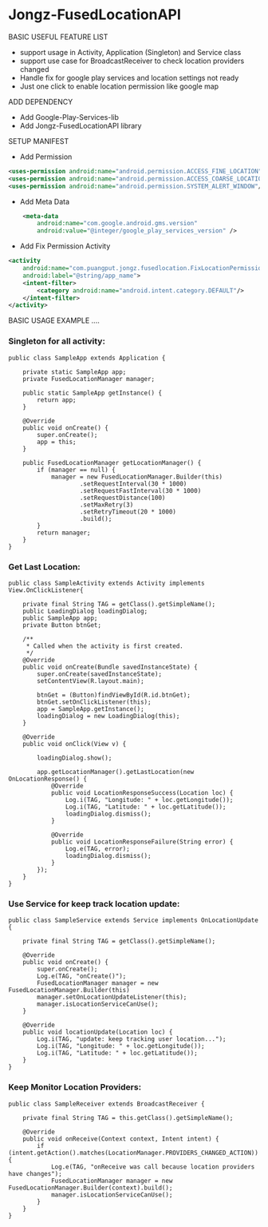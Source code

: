 # Jongz-FusedLocationAPI

BASIC USEFUL FEATURE LIST

 * support usage in Activity, Application (Singleton) and Service class
 * support use case for BroadcastReceiver to check location providers changed
 * Handle fix for google play services and location settings not ready
 * Just one click to enable location permission like google map

ADD DEPENDENCY

* Add Google-Play-Services-lib
* Add Jongz-FusedLocationAPI library



SETUP MANIFEST 

* Add Permission

```xml
<uses-permission android:name="android.permission.ACCESS_FINE_LOCATION" />
<uses-permission android:name="android.permission.ACCESS_COARSE_LOCATION" />
<uses-permission android:name="android.permission.SYSTEM_ALERT_WINDOW"/>
```

* Add Meta Data

```xml
	<meta-data
		android:name="com.google.android.gms.version"
		android:value="@integer/google_play_services_version" />
```

* Add Fix Permission Activity

```xml
<activity
	android:name="com.puangput.jongz.fusedlocation.FixLocationPermissionActivity"
	android:label="@string/app_name">
	<intent-filter>
		<category android:name="android.intent.category.DEFAULT"/>
	</intent-filter>
</activity>
```

BASIC USAGE EXAMPLE ....

### Singleton for all activity:

```android
public class SampleApp extends Application {

    private static SampleApp app;
    private FusedLocationManager manager;

    public static SampleApp getInstance() {
        return app;
    }

    @Override
    public void onCreate() {
        super.onCreate();
        app = this;
    }

    public FusedLocationManager getLocationManager() {
        if (manager == null) {
            manager = new FusedLocationManager.Builder(this)
        			.setRequestInterval(30 * 1000)
        			.setRequestFastInterval(30 * 1000)
        			.setRequestDistance(100)
        			.setMaxRetry(3)
        			.setRetryTimeout(20 * 1000)
        			.build();
        }
        return manager;
    }
}
```

### Get Last Location:

```android
public class SampleActivity extends Activity implements View.OnClickListener{

    private final String TAG = getClass().getSimpleName();
    public LoadingDialog loadingDialog;
    public SampleApp app;
    private Button btnGet;

    /**
     * Called when the activity is first created.
     */
    @Override
    public void onCreate(Bundle savedInstanceState) {
        super.onCreate(savedInstanceState);
        setContentView(R.layout.main);
        
        btnGet = (Button)findViewById(R.id.btnGet);
        btnGet.setOnClickListener(this);
        app = SampleApp.getInstance();
        loadingDialog = new LoadingDialog(this);
    }

    @Override
    public void onClick(View v) {

        loadingDialog.show();

        app.getLocationManager().getLastLocation(new OnLocationResponse() {
            @Override
            public void LocationResponseSuccess(Location loc) {
                Log.i(TAG, "Longitude: " + loc.getLongitude());
        		Log.i(TAG, "Latitude: " + loc.getLatitude());
                loadingDialog.dismiss();
            }

            @Override
            public void LocationResponseFailure(String error) {
                Log.e(TAG, error);
                loadingDialog.dismiss();
            }
        });
    }
}
```

### Use Service for keep track location update:

```android
public class SampleService extends Service implements OnLocationUpdate {

    private final String TAG = getClass().getSimpleName();
    
    @Override
    public void onCreate() {
        super.onCreate();
        Log.e(TAG, "onCreate()");
        FusedLocationManager manager = new FusedLocationManager.Builder(this)
        manager.setOnLocationUpdateListener(this);
        manager.isLocationServiceCanUse();
    }

    @Override
    public void locationUpdate(Location loc) {
        Log.i(TAG, "update: keep tracking user location...");
        Log.i(TAG, "Longitude: " + loc.getLongitude());
        Log.i(TAG, "Latitude: " + loc.getLatitude());
    }
}
```

### Keep Monitor Location Providers:

```android
public class SampleReceiver extends BroadcastReceiver {

    private final String TAG = this.getClass().getSimpleName();

    @Override
    public void onReceive(Context context, Intent intent) {
        if (intent.getAction().matches(LocationManager.PROVIDERS_CHANGED_ACTION)) {
			Log.e(TAG, "onReceive was call because location providers have changes");
			FusedLocationManager manager = new FusedLocationManager.Builder(context).build();
			manager.isLocationServiceCanUse();
        }
    }
}
```
